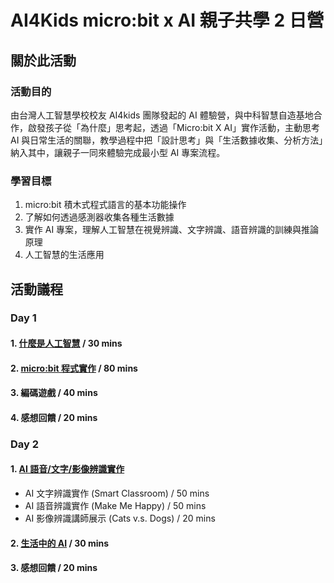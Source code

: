 # AI4Kids micro:bit x AI 親子共學 2 日營

## 關於此活動

### 活動目的

由台灣人工智慧學校校友 AI4kids 團隊發起的 AI 體驗營，與中科智慧自造基地合作，啟發孩子從「為什麼」思考起，透過「Micro:bit X AI」實作活動，主動思考 AI 與日常生活的關聯，教學過程中把「設計思考」與「生活數據收集、分析方法」納入其中，讓親子一同來體驗完成最小型 AI 專案流程。

### 學習目標

1. micro:bit 積木式程式語言的基本功能操作
2. 了解如何透過感測器收集各種生活數據
3. 實作 AI 專案，理解人工智慧在視覺辨識、文字辨識、語音辨識的訓練與推論原理
4. 人工智慧的生活應用

## 活動議程

### Day 1

#### 1. [什麼是人工智慧](https://reurl.cc/EddZA) / 30 mins

#### 2. [micro:bit 程式實作](https://ai4kids-20190713.s3-ap-southeast-1.amazonaws.com/day1/microbit+x+AI+%E8%A6%AA%E5%AD%90%E5%85%B1%E5%AD%B8%E7%87%9F+-+D1-microbit%E5%AF%A6%E4%BD%9C%E5%9D%8A.pdf) / 80 mins

#### 3. 編碼遊戲 / 40 mins

#### 4. 感想回饋 / 20 mins

### Day 2

#### 1. [AI 語音/文字/影像辨識實作](https://ai4kids-20190713.s3-ap-southeast-1.amazonaws.com/day2/microbit+x+AI+%E8%A6%AA%E5%AD%90%E5%85%B1%E5%AD%B8%E7%87%9F+-+D2-AI+Workshop.pdf)

- AI 文字辨識實作 (Smart Classroom) / 50 mins
- AI 語音辨識實作 (Make Me Happy) / 50 mins
- AI 影像辨識講師展示 (Cats v.s. Dogs) / 20 mins

#### 2. [生活中的 AI](https://drive.google.com/file/d/1w-NwnDB_qT9gL_GbSPncdHCQugG4_Sa5/view?usp=sharing) / 30 mins

#### 3. 感想回饋 / 20 mins
